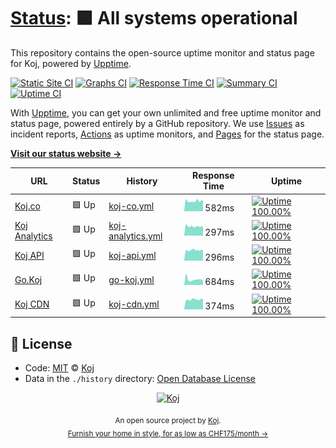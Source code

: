 # [Status](https://status.koj.co): <!--live status--> **🟩 All systems operational**

This repository contains the open-source uptime monitor and status page for Koj, powered by [Upptime](https://upptime.js.org).

[![Static Site CI](https://github.com/koj-co/status/workflows/Static%20Site%20CI/badge.svg)](https://github.com/koj-co/status/actions?query=workflow%3A%22Static+Site+CI%22)
[![Graphs CI](https://github.com/koj-co/status/workflows/Graphs%20CI/badge.svg)](https://github.com/koj-co/status/actions?query=workflow%3A%22Graphs+CI%22)
[![Response Time CI](https://github.com/koj-co/status/workflows/Response%20Time%20CI/badge.svg)](https://github.com/koj-co/status/actions?query=workflow%3A%22Response+Time+CI%22)
[![Summary CI](https://github.com/koj-co/status/workflows/Summary%20CI/badge.svg)](https://github.com/koj-co/status/actions?query=workflow%3A%22Summary+CI%22)
[![Uptime CI](https://github.com/koj-co/status/workflows/Uptime%20CI/badge.svg)](https://github.com/koj-co/status/actions?query=workflow%3A%22Uptime+CI%22)

With [Upptime](https://upptime.js.org), you can get your own unlimited and free uptime monitor and status page, powered entirely by a GitHub repository. We use [Issues](https://github.com/koj-co/status/issues) as incident reports, [Actions](https://github.com/koj-co/status/actions) as uptime monitors, and [Pages](https://status.koj.co) for the status page.

[**Visit our status website →**](https://status.koj.co)

<!--start: status pages-->
<!-- This summary is generated by Upptime (https://github.com/upptime/upptime) -->
<!-- Do not edit this manually, your changes will be overwritten -->

| URL                                                                       | Status | History                                                                                        | Response Time                                                                      | Uptime                                                                                                                                                                                                       |
| ------------------------------------------------------------------------- | ------ | ---------------------------------------------------------------------------------------------- | ---------------------------------------------------------------------------------- | ------------------------------------------------------------------------------------------------------------------------------------------------------------------------------------------------------------ |
| [Koj.co](https://koj.co/en-ch/)                                           | 🟩 Up  | [koj-co.yml](https://github.com/koj-co/status/commits/master/history/koj-co.yml)               | <img alt="Response time graph" src="./graphs/koj-co.png" height="20"> 582ms        | [![Uptime 100.00%](https://img.shields.io/endpoint?url=https%3A%2F%2Fraw.githubusercontent.com%2Fkoj-co%2Fstatus%2Fmaster%2Fapi%2Fkoj-co%2Fuptime.json)](https://status.koj.co/history/koj-co)               |
| [Koj Analytics](https://analytics.koj.co)                                 | 🟩 Up  | [koj-analytics.yml](https://github.com/koj-co/status/commits/master/history/koj-analytics.yml) | <img alt="Response time graph" src="./graphs/koj-analytics.png" height="20"> 297ms | [![Uptime 100.00%](https://img.shields.io/endpoint?url=https%3A%2F%2Fraw.githubusercontent.com%2Fkoj-co%2Fstatus%2Fmaster%2Fapi%2Fkoj-analytics%2Fuptime.json)](https://status.koj.co/history/koj-analytics) |
| [Koj API](https://api.koj.co)                                             | 🟩 Up  | [koj-api.yml](https://github.com/koj-co/status/commits/master/history/koj-api.yml)             | <img alt="Response time graph" src="./graphs/koj-api.png" height="20"> 296ms       | [![Uptime 100.00%](https://img.shields.io/endpoint?url=https%3A%2F%2Fraw.githubusercontent.com%2Fkoj-co%2Fstatus%2Fmaster%2Fapi%2Fkoj-api%2Fuptime.json)](https://status.koj.co/history/koj-api)             |
| [Go.Koj](https://go.koj.co/url-shortener-uptime-monitoring-24hu9q0ir1290) | 🟩 Up  | [go-koj.yml](https://github.com/koj-co/status/commits/master/history/go-koj.yml)               | <img alt="Response time graph" src="./graphs/go-koj.png" height="20"> 684ms        | [![Uptime 100.00%](https://img.shields.io/endpoint?url=https%3A%2F%2Fraw.githubusercontent.com%2Fkoj-co%2Fstatus%2Fmaster%2Fapi%2Fgo-koj%2Fuptime.json)](https://status.koj.co/history/go-koj)               |
| [Koj CDN](https://kojcdn.com)                                             | 🟩 Up  | [koj-cdn.yml](https://github.com/koj-co/status/commits/master/history/koj-cdn.yml)             | <img alt="Response time graph" src="./graphs/koj-cdn.png" height="20"> 374ms       | [![Uptime 100.00%](https://img.shields.io/endpoint?url=https%3A%2F%2Fraw.githubusercontent.com%2Fkoj-co%2Fstatus%2Fmaster%2Fapi%2Fkoj-cdn%2Fuptime.json)](https://status.koj.co/history/koj-cdn)             |

<!--end: status pages-->

## 📄 License

- Code: [MIT](./LICENSE) © [Koj](https://koj.co)
- Data in the `./history` directory: [Open Database License](https://opendatacommons.org/licenses/odbl/1-0/)

<p align="center">
  <a href="https://koj.co">
    <img width="44" alt="Koj" src="https://kojcdn.com/v1598284251/website-v2/koj-github-footer_m089ze.svg">
  </a>
</p>
<p align="center">
  <sub>An open source project by <a href="https://koj.co">Koj</a>. <br> <a href="https://koj.co">Furnish your home in style, for as low as CHF175/month →</a></sub>
</p>
